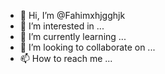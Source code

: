 - 👋 Hi, I’m @Fahimxhjgghjk
- 👀 I’m interested in ...
- 🌱 I’m currently learning ...
- 💞️ I’m looking to collaborate on ...
- 📫 How to reach me ...

<!---
Fahimxhjgghjk/Fahimxhjgghjk is a ✨ special ✨ repository because its `README.md` (this file) appears on your GitHub profile.
You can click the Preview link to take a look at your changes.
--->
